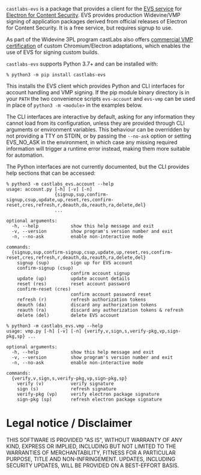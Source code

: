 `castlabs-evs` is a package that provides a client for the [EVS service](https://github.com/castlabs/electron-releases/wiki/EVS) for [Electron for Content Security](https://github.com/castlabs/electron-releases). EVS provides production Widevine/VMP signing of application packages derived from official releases of Electron for Content Security. It is a free service, but requires signup to use.

As part of the Widevine 3PL program castLabs also offers [commercial VMP certification](https://github.com/castlabs/electron-releases/wiki/EVS#3pl) of custom Chromium/Electron adaptations, which enables the use of EVS for signing custom builds.

`castlabs-evs` supports Python 3.7+ and can be installed with:
```
% python3 -m pip install castlabs-evs
```

This installs the EVS client which provides Python and CLI interfaces for account handling and VMP signing. If the pip module binary directory is in your `PATH` the two convenience scripts `evs-account` and `evs-vmp` can be used in place of `python3 -m <module>` in the examples below.

The CLI interfaces are interactive by default, asking for any information they cannot load from its configuration, unless they are provided through CLI arguments or environment variables. This behaviour can be overridden by not providing a TTY on STDIN, or by passing the `--no-ask` option or setting EVS_NO_ASK in the environment, in which case any missing required information will trigger a runtime error instead, making them more suitable for automation.

The Python interfaces are not currently documented, but the CLI provides help sections that can be accessed:
```
% python3 -m castlabs_evs.account --help
usage: account.py [-h] [-v] [-n]
                  {signup,sup,confirm-signup,csup,update,up,reset,res,confirm-reset,cres,refresh,r,deauth,da,reauth,ra,delete,del}
                  ...

optional arguments:
  -h, --help            show this help message and exit
  -v, --version         show program's version number and exit
  -n, --no-ask          enable non-interactive mode

commands:
  {signup,sup,confirm-signup,csup,update,up,reset,res,confirm-reset,cres,refresh,r,deauth,da,reauth,ra,delete,del}
    signup (sup)        sign up for EVS account
    confirm-signup (csup)
                        confirm account signup
    update (up)         update account details
    reset (res)         reset account password
    confirm-reset (cres)
                        confirm account password reset
    refresh (r)         refresh authorization tokens
    deauth (da)         discard any authorization tokens
    reauth (ra)         discard any authorization tokens & refresh
    delete (del)        delete EVS account
```
```
% python3 -m castlabs_evs.vmp --help
usage: vmp.py [-h] [-v] [-n] {verify,v,sign,s,verify-pkg,vp,sign-pkg,sp} ...

optional arguments:
  -h, --help            show this help message and exit
  -v, --version         show program's version number and exit
  -n, --no-ask          enable non-interactive mode

commands:
  {verify,v,sign,s,verify-pkg,vp,sign-pkg,sp}
    verify (v)          verify signature
    sign (s)            refresh signature
    verify-pkg (vp)     verify electron package signature
    sign-pkg (sp)       refresh electron package signature
```

# Legal notice / Disclaimer

THIS SOFTWARE IS PROVIDED "AS IS", WITHOUT WARRANTY OF ANY KIND, EXPRESS OR IMPLIED, INCLUDING BUT NOT LIMITED TO THE WARRANTIES OF MERCHANTABILITY, FITNESS FOR A PARTICULAR PURPOSE, TITLE AND NON-INFRINGEMENT. UPDATES, INCLUDING SECURITY UPDATES, WILL BE PROVIDED ON A BEST-EFFORT BASIS.
